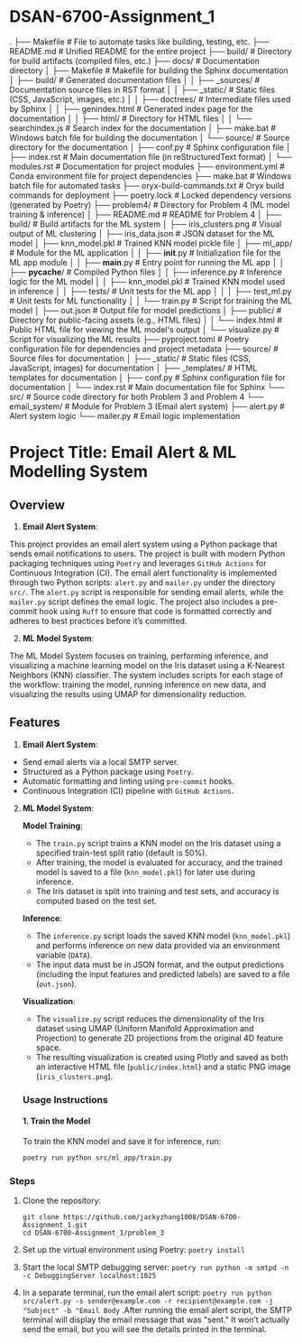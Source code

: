 # DSAN-6700-Assignment_1

.
├── Makefile                      # File to automate tasks like building, testing, etc.
├── README.md                     # Unified README for the entire project
├── build/                        # Directory for build artifacts (compiled files, etc.)
├── docs/                         # Documentation directory
│   ├── Makefile                  # Makefile for building the Sphinx documentation
│   ├── build/                    # Generated documentation files
│   │   ├── _sources/             # Documentation source files in RST format
│   │   ├── _static/              # Static files (CSS, JavaScript, images, etc.)
│   │   ├── doctrees/             # Intermediate files used by Sphinx
│   │   ├── genindex.html         # Generated index page for the documentation
│   │   ├── html/                 # Directory for HTML files
│   │   └── searchindex.js        # Search index for the documentation
│   ├── make.bat                  # Windows batch file for building the documentation
│   └── source/                   # Source directory for the documentation
│       ├── conf.py               # Sphinx configuration file
│       ├── index.rst             # Main documentation file (in reStructuredText format)
│       └── modules.rst           # Documentation for project modules
├── environment.yml               # Conda environment file for project dependencies
├── make.bat                      # Windows batch file for automated tasks
├── oryx-build-commands.txt       # Oryx build commands for deployment
├── poetry.lock                   # Locked dependency versions (generated by Poetry)
├── problem4/                     # Directory for Problem 4 (ML model training & inference)
│   ├── README.md                 # README for Problem 4
│   ├── build/                    # Build artifacts for the ML system
│   ├── iris_clusters.png         # Visual output of ML clustering
│   ├── iris_data.json            # JSON dataset for the ML model
│   ├── knn_model.pkl             # Trained KNN model pickle file
│   ├── ml_app/                   # Module for the ML application
│   │   ├── __init__.py           # Initialization file for the ML app module
│   │   ├── __main__.py           # Entry point for running the ML app
│   │   ├── __pycache__/          # Compiled Python files
│   │   ├── inference.py          # Inference logic for the ML model
│   │   ├── knn_model.pkl         # Trained KNN model used in inference
│   │   ├── tests/                # Unit tests for the ML app
│   │   │   ├── test_ml.py        # Unit tests for ML functionality
│   │   └── train.py              # Script for training the ML model
│   ├── out.json                  # Output file for model predictions
│   ├── public/                   # Directory for public-facing assets (e.g., HTML files)
│   │   └── index.html            # Public HTML file for viewing the ML model's output
│   └── visualize.py              # Script for visualizing the ML results
├── pyproject.toml                # Poetry configuration file for dependencies and project metadata
├── source/                       # Source files for documentation
│   ├── _static/                  # Static files (CSS, JavaScript, images) for documentation
│   ├── _templates/               # HTML templates for documentation
│   ├── conf.py                   # Sphinx configuration file for documentation
│   └── index.rst                 # Main documentation file for Sphinx
└── src/                          # Source code directory for both Problem 3 and Problem 4
    └── email_system/             # Module for Problem 3 (Email alert system)
        ├── alert.py              # Alert system logic
        └── mailer.py             # Email logic implementation


# Project Title: Email Alert & ML Modelling System

## Overview

1. **Email Alert System**:

This project provides an email alert system using a Python package that sends email notifications to users. The project is built with modern Python packaging techniques using `Poetry` and leverages `GitHub Actions` for Continuous Integration (CI). The email alert functionality is implemented through two Python scripts: `alert.py` and `mailer.py` under the directory `src/`. The `alert.py` script is responsible for sending email alerts, while the `mailer.py` script defines the email logic. The project also includes a pre-commit hook using `Ruff` to ensure that code is formatted correctly and adheres to best practices before it’s committed.

2. **ML Model System**:

The ML Model System focuses on training, performing inference, and visualizing a machine learning model on the Iris dataset using a K-Nearest Neighbors (KNN) classifier. The system includes scripts for each stage of the workflow: training the model, running inference on new data, and visualizing the results using UMAP for dimensionality reduction.

## Features

1. **Email Alert System**:

-   Send email alerts via a local SMTP server.
-   Structured as a Python package using `Poetry`.
-   Automatic formatting and linting using `pre-commit` hooks.
-   Continuous Integration (CI) pipeline with `GitHub Actions`.

2. **ML Model System**:

    **Model Training**:
    - The `train.py` script trains a KNN model on the Iris dataset using a specified train-test split ratio (default is 50%).
    - After training, the model is evaluated for accuracy, and the trained model is saved to a file (`knn_model.pkl`) for later use during inference.
    - The Iris dataset is split into training and test sets, and accuracy is computed based on the test set.

    **Inference**:
    - The `inference.py` script loads the saved KNN model (`knn_model.pkl`) and performs inference on new data provided via an environment variable (`DATA`).
    - The input data must be in JSON format, and the output predictions (including the input features and predicted labels) are saved to a file (`out.json`).

    **Visualization**:
    - The `visualize.py` script reduces the dimensionality of the Iris dataset using UMAP (Uniform Manifold Approximation and Projection) to generate 2D projections from the original 4D feature space.
    - The resulting visualization is created using Plotly and saved as both an interactive HTML file (`public/index.html`) and a static PNG image (`iris_clusters.png`).

    ### Usage Instructions

    #### 1. Train the Model

    To train the KNN model and save it for inference, run:

    ```bash
    poetry run python src/ml_app/train.py


### Steps

1.  Clone the repository:

    ``` 
    git clone https://github.com/jackyzhang1008/DSAN-6700-Assignment_1.git
    cd DSAN-6700-Assignment_1/problem_3
    ```

2.  Set up the virtual environment using Poetry: `poetry install`

3.  Start the local SMTP debugging server: `poetry run python -m smtpd -n -c DebuggingServer localhost:1025`

4.  In a separate terminal, run the email alert script: `poetry run python src/alert.py -s sender@example.com -r recipient@example.com -j "Subject" -b "Email Body` .After running the email alert script, the SMTP terminal will display the email message that was "sent." It won’t actually send the email, but you will see the details printed in the terminal.